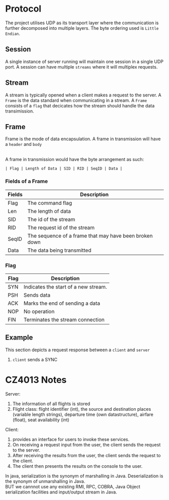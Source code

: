 # Protocol
The project utilises UDP as its transport layer where the communication is further decomposed into multiple layers. The byte ordering used is `Little Endian`.

## Session
A single instance of server running will maintain one session in a single UDP port. A session can have multiple `streams` where it will multiplex requests. 

## Stream
A stream is typically opened when a client makes a request to the server. A `Frame` is the data standard when communicating in a stream. A `Frame` consists of a `flag` that decicates how the stream should handle the data transimission. 

## Frame
Frame is the mode of data encapsulation. A frame in transmission will have a `header` and `body`

<br/>
A frame in transmission would have the byte arrangement as such:

```
| Flag | Length of Data | SID | RID | SeqID | Data |
```
### Fields of a Frame
| Fields | Description                |
|--------|----------------------------|
| Flag   | The command flag           |
| Len    | The length of data         |
| SID    | The id of the stream       |
| RID    | The request id of the stream       |
| SeqID  | The sequence of a frame that may have been broken down |
| Data   | The data being transmitted |

### Flag
| Flag | Description                          |
|------|--------------------------------------|
| SYN  | Indicates the start of a new stream. |
| PSH  | Sends data                           |
| ACK  | Marks the end of sending a data      |
| NOP  | No operation                         |
| FIN  | Terminates the stream connection     |

## Example
This section depicts a request response between a `client` and `server`
1. `client` sends a SYNC

# CZ4013 Notes 
Server: <br>
1. The information of all flights is stored
2. Flight class: flight identifier (int), the source and destination places (variable length strings), departure time (own datastructure), airfare (float), seat availability (int)


Client: <br>
1. provides an interface for users to invoke these services. 
2. On receiving a request input from the user, the client sends the request to the server. 
3. After receiving the results from the user, the client sends the request to the client. 
4. The client then presents the results on the console to the user. 

In java, serialization is the synonym of marshalling in Java. Deserialization is the synonym of unmarshalling in Java. <br>
BUT we cannnot use any existing RMI, RPC, COBRA, Java Object serialization facilities and input/output stream in Java.


